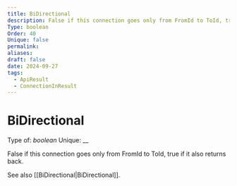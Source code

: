 ```yaml
---
title: BiDirectional
description: False if this connection goes only from FromId to ToId, true if it also returns back.
Type: boolean
Order: 40
Unique: false
permalink: 
aliases: 
draft: false
date: 2024-09-27
tags:
  - ApiResult
  - ConnectionInResult
---
```

# BiDirectional

Type of: _boolean_
Unique: __

False if this connection goes only from FromId to ToId, true if it also returns back.

See also [[BiDirectional|BiDirectional]].
